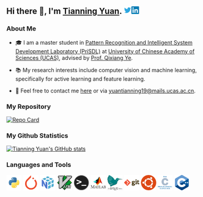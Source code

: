## Hi there 👋, I'm [Tianning Yuan](https://yuantn.github.io/). <a href="https://twitter.com/yuantn1996"><img src="https://raw.githubusercontent.com/yuantn/yuantn/master/assets/twitter_tp.png" width="20px"></a><a href="https://www.linkedin.com/in/yuantn/"><img src="https://raw.githubusercontent.com/yuantn/yuantn/master/assets/LinkedIn.png" width="20px"></a>

### About Me
- 🎓 I am a master student in [Pattern Recognition and Intelligent System Development Laboratory (PriSDL)](http://lamp.ucas.ac.cn) at [University of Chinese Academy of Sciences (UCAS)](http://english.ucas.ac.cn/), advised by [Prof. Qixiang Ye](http://people.ucas.ac.cn/~qxye?language=en).

- 📚 My research interests include computer vision and machine learning, specifically for active learning and feature learning.

- 📧 Feel free to contact me [here](https://github.com/yuantn/yuantn/issues) or via yuantianning19@mails.ucas.ac.cn.

### My Repository
[![Repo Card](https://github-readme-stats.vercel.app/api/pin/?username=yuantn&repo=MIAL&show_owner=true&title_color=2c86ea&icon_color=2c86ea&text_color=00c800&bg_color=00000000)](https://github.com/yuantn/MIAL)

### My Github Statistics
[![Tianning Yuan's GitHub stats](https://github-readme-stats.vercel.app/api?username=yuantn&show_icons=true&include_all_commits=true&title_color=2c86ea&icon_color=2c86ea&text_color=00c800&bg_color=00000000)](https://github.com/yuantn) 

<!--
[![Top Langs](https://github-readme-stats.vercel.app/api/top-langs/?username=yuantn&layout=compact&theme=merko)](https://github.com/yuantn)
-->

### Languages and Tools

<code><img height="40" src="https://raw.githubusercontent.com/yuantn/yuantn/master/assets/python.png"></code>
<code><img height="40" src="https://raw.githubusercontent.com/yuantn/yuantn/master/assets/pytorch.png"></code>
<code><img height="40" src="https://raw.githubusercontent.com/yuantn/yuantn/master/assets/numpy.png"></code>
<code><img height="40" src="https://raw.githubusercontent.com/yuantn/yuantn/master/assets/vim.png"></code>
<code><img height="40" src="https://raw.githubusercontent.com/yuantn/yuantn/master/assets/terminal.png"></code>
<code><img height="40" src="https://raw.githubusercontent.com/yuantn/yuantn/master/assets/matlab.png"></code>
<code><img height="40" src="https://raw.githubusercontent.com/yuantn/yuantn/master/assets/latex_wt.png"></code>
<code><img height="40" src="https://raw.githubusercontent.com/yuantn/yuantn/master/assets/git.png"></code>
<code><img height="40" src="https://raw.githubusercontent.com/yuantn/yuantn/master/assets/ubuntu.png"></code>
<code><img height="40" src="https://raw.githubusercontent.com/yuantn/yuantn/master/assets/c.png"></code>
<code><img height="40" src="https://raw.githubusercontent.com/yuantn/yuantn/master/assets/cpp.png"></code>

<!--
**yuantn/yuantn** is a ✨ _special_ ✨ repository because its `README.md` (this file) appears on your GitHub profile.

Here are some ideas to get you started:

- 🔭 I’m currently working on ...
- 🌱 I’m currently learning ...
- 👯 I’m looking to collaborate on ...
- 🤔 I’m looking for help with ...
- 💬 Ask me about ...
- 📫 How to reach me: ...
- 😄 Pronouns: ...
- ⚡ Fun fact: ...
-->
